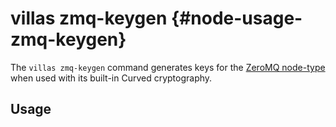 # villas zmq-keygen {#node-usage-zmq-keygen}

The `villas zmq-keygen` command generates keys for the [ZeroMQ node-type](../nodes/zeromq.md) when used with its built-in Curved cryptography.

## Usage

``` url="generated/node/usage/villas-zmq-keygen.txt"
```
